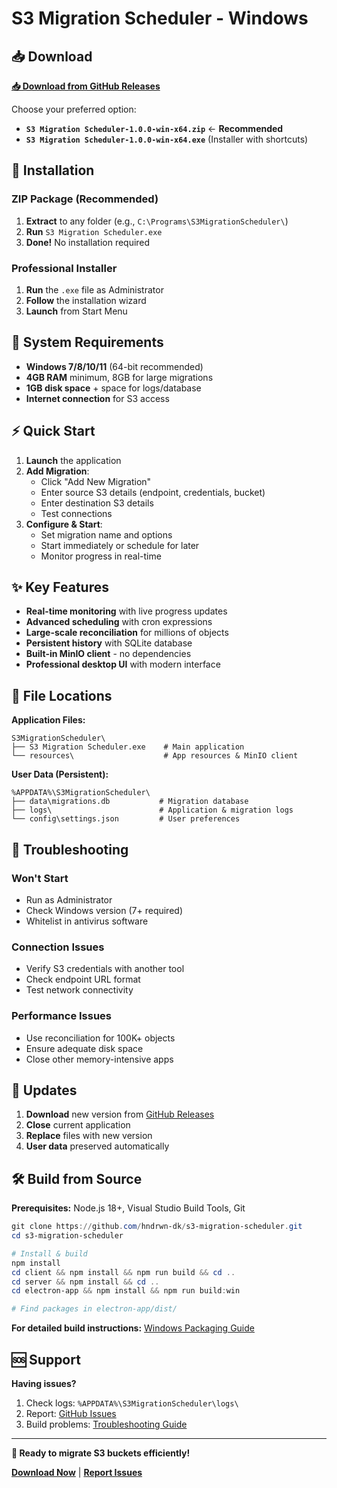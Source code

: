 # S3 Migration Scheduler - Windows

## 📥 Download

**[📥 Download from GitHub Releases](https://github.com/hndrwn-dk/s3-migration-scheduler/releases/latest)**

Choose your preferred option:
- **`S3 Migration Scheduler-1.0.0-win-x64.zip`** ← **Recommended**
- **`S3 Migration Scheduler-1.0.0-win-x64.exe`** (Installer with shortcuts)

## 🚀 Installation

### ZIP Package (Recommended)
1. **Extract** to any folder (e.g., `C:\Programs\S3MigrationScheduler\`)
2. **Run** `S3 Migration Scheduler.exe`
3. **Done!** No installation required

### Professional Installer
1. **Run** the `.exe` file as Administrator
2. **Follow** the installation wizard
3. **Launch** from Start Menu

## 🎯 System Requirements

- **Windows 7/8/10/11** (64-bit recommended)
- **4GB RAM** minimum, 8GB for large migrations
- **1GB disk space** + space for logs/database
- **Internet connection** for S3 access

## ⚡ Quick Start

1. **Launch** the application
2. **Add Migration**:
   - Click "Add New Migration"
   - Enter source S3 details (endpoint, credentials, bucket)
   - Enter destination S3 details
   - Test connections
3. **Configure & Start**:
   - Set migration name and options
   - Start immediately or schedule for later
   - Monitor progress in real-time

## ✨ Key Features

- **Real-time monitoring** with live progress updates
- **Advanced scheduling** with cron expressions
- **Large-scale reconciliation** for millions of objects
- **Persistent history** with SQLite database
- **Built-in MinIO client** - no dependencies
- **Professional desktop UI** with modern interface

## 📁 File Locations

**Application Files:**
```
S3MigrationScheduler\
├── S3 Migration Scheduler.exe    # Main application
└── resources\                    # App resources & MinIO client
```

**User Data (Persistent):**
```
%APPDATA%\S3MigrationScheduler\
├── data\migrations.db           # Migration database
├── logs\                        # Application & migration logs
└── config\settings.json         # User preferences
```

## 🔧 Troubleshooting

### Won't Start
- Run as Administrator
- Check Windows version (7+ required)
- Whitelist in antivirus software

### Connection Issues
- Verify S3 credentials with another tool
- Check endpoint URL format
- Test network connectivity

### Performance Issues  
- Use reconciliation for 100K+ objects
- Ensure adequate disk space
- Close other memory-intensive apps

## 🔄 Updates

1. **Download** new version from [GitHub Releases](https://github.com/hndrwn-dk/s3-migration-scheduler/releases)
2. **Close** current application
3. **Replace** files with new version
4. **User data** preserved automatically

## 🛠️ Build from Source

**Prerequisites:** Node.js 18+, Visual Studio Build Tools, Git

```powershell
git clone https://github.com/hndrwn-dk/s3-migration-scheduler.git
cd s3-migration-scheduler

# Install & build
npm install
cd client && npm install && npm run build && cd ..
cd server && npm install && cd ..
cd electron-app && npm install && npm run build:win

# Find packages in electron-app/dist/
```

**For detailed build instructions:** [Windows Packaging Guide](WINDOWS_PACKAGING_GUIDE.md)

## 🆘 Support

**Having issues?**
1. Check logs: `%APPDATA%\S3MigrationScheduler\logs\`
2. Report: [GitHub Issues](https://github.com/hndrwn-dk/s3-migration-scheduler/issues)
3. Build problems: [Troubleshooting Guide](WINDOWS_BUILD_TROUBLESHOOTING.md)

---

**🎉 Ready to migrate S3 buckets efficiently!**

**[Download Now](https://github.com/hndrwn-dk/s3-migration-scheduler/releases/latest)** | **[Report Issues](https://github.com/hndrwn-dk/s3-migration-scheduler/issues)**